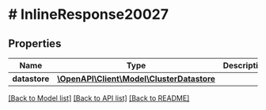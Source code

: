 # # InlineResponse20027

## Properties

Name | Type | Description | Notes
------------ | ------------- | ------------- | -------------
**datastore** | [**\OpenAPI\Client\Model\ClusterDatastore**](ClusterDatastore.md) |  | [optional]

[[Back to Model list]](../../README.md#models) [[Back to API list]](../../README.md#endpoints) [[Back to README]](../../README.md)
